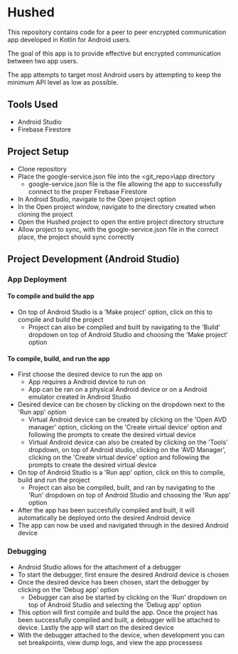 # Hushed
This repository contains code for a peer to peer encrypted communication app developed in Kotlin for Android users.

The goal of this app is to provide effective but encrypted communication between two app users.

The app attempts to target most Android users by attempting to keep the minimum API level as low as possible.

## Tools Used
- Android Studio
- Firebase Firestore

## Project Setup
- Clone repository
- Place the google-service.json file into the <git_repo>\app directory
  - google-service.json file is the file allowing the app to successfully connect to the proper Firebase Firestore
- In Android Studio, navigate to the Open project option
- In the Open project window, navigate to the directory created when cloning the project
- Open the Hushed project to open the entire project directory structure
- Allow project to sync, with the google-service.json file in the correct place, the project should sync correctly 

## Project Development (Android Studio)
### App Deployment
#### To compile and build the app
- On top of Android Studio is a 'Make project' option, click on this to compile and build the project
  - Project can also be compiled and built by navigating to the 'Build' dropdown on top of Android Studio and choosing the 'Make project' option

#### To compile, build, and run the app
- First choose the desired device to run the app on
  - App requires a Android device to run on
  - App can be ran on a physical Android device or on a Android emulator created in Android Studio
- Desired device can be chosen by clicking on the dropdown next to the 'Run app' option
  - Virtual Android device can be created by clicking on the 'Open AVD manager' option, clicking on the 'Create virtual device' option and following the prompts to create the desired virtual device
  - Virtual Android device can also be created by clicking on the 'Tools' dropdown, on top of Android studio, clicking on the 'AVD Manager', clicking on the 'Create virtual device' option and following the prompts to create the desired virtual device
- On top of Android Studio is a 'Run app' option, click on this to compile, build and run the project
  - Project can also be compiled, built, and ran by navigating to the 'Run' dropdown on top of Android Studio and choosing the 'Run app' option
- After the app has been succesfully compiled and built, it will automatically be deployed onto the desired Android device
- The app can now be used and navigated through in the desired Android device

### Debugging
- Android Studio allows for the attachment of a debugger
- To start the debugger, first ensure the desired Android device is chosen
- Once the desired device has been chosen, start the debugger by clicking on the 'Debug app' option
  - Debugger can also be started by clicking on the 'Run' dropdown on top of Android Studio and selecting the 'Debug app' option
- This option will first compile and build the app.  Once the project has been successfully compiled and built, a debugger will be attached to device.  Lastly the app will start on the desired device
- With the debugger attached to the device, when development you can set breakpoints, view dump logs, and view the app processess